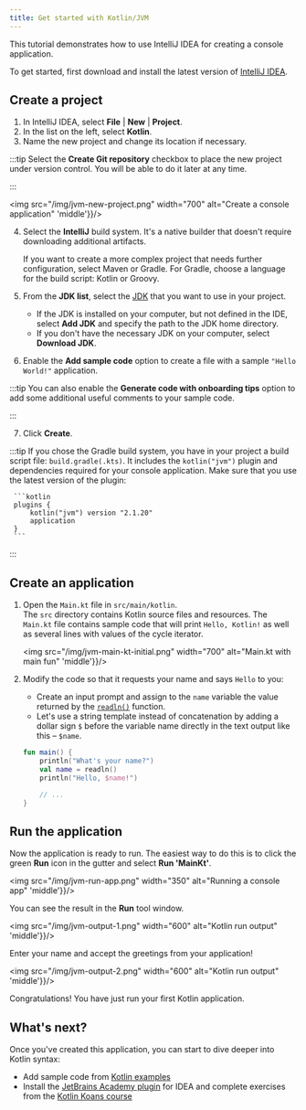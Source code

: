 ```yaml
---
title: Get started with Kotlin/JVM
---
```



This tutorial demonstrates how to use IntelliJ IDEA for creating a console application.

To get started, first download and install the latest version of [IntelliJ IDEA](https://www.jetbrains.com/idea/download/index.html).

## Create a project

1. In IntelliJ IDEA, select **File** | **New** | **Project**.
2. In the list on the left, select **Kotlin**.
3. Name the new project and change its location if necessary.

:::tip
    Select the **Create Git repository** checkbox to place the new project under version control. You will be able to do
    it later at any time.

:::
   
   
   <img src="/img/jvm-new-project.png" width="700" alt="Create a console application"  'middle'}}/>

4. Select the **IntelliJ** build system. It's a native builder that doesn't require downloading additional artifacts.

   If you want to create a more complex project that needs further configuration, select Maven or Gradle. For Gradle,
   choose a language for the build script: Kotlin or Groovy.
5. From the **JDK list**, select the [JDK](https://www.oracle.com/java/technologies/downloads/) that you want to use in
   your project.
   * If the JDK is installed on your computer, but not defined in the IDE, select **Add JDK** and specify the path to the
   JDK home directory. 
   * If you don't have the necessary JDK on your computer, select **Download JDK**.

6. Enable the **Add sample code** option to create a file with a sample `"Hello World!"` application.

:::tip
     You can also enable the **Generate code with onboarding tips** option to add some additional useful comments to your
     sample code.

:::
    

7. Click **Create**.

:::tip
     If you chose the Gradle build system, you have in your project a build script file: `build.gradle(.kts)`. It includes 
     the `kotlin("jvm")` plugin and dependencies required for your console application. Make sure that you use the latest 
     version of the plugin:

     ```kotlin
     plugins {
         kotlin("jvm") version "2.1.20"
         application
     }
     ```

:::
    

## Create an application

1. Open the `Main.kt` file in `src/main/kotlin`.  
   The `src` directory contains Kotlin source files and resources. The `Main.kt` file contains sample code that will print 
   `Hello, Kotlin!` as well as several lines with values of the cycle iterator.

   <img src="/img/jvm-main-kt-initial.png" width="700" alt="Main.kt with main fun"  'middle'}}/>

2. Modify the code so that it requests your name and says `Hello` to you:

   * Create an input prompt and assign to the `name` variable the value returned by the [`readln()`](https://kotlinlang.org/api/latest/jvm/stdlib/kotlin.io/readln.html) function.
   * Let's use a string template instead of concatenation by adding a dollar sign `$` before the variable name directly in the text output like this – `$name`.
   
   ```kotlin
   fun main() {
       println("What's your name?")
       val name = readln()
       println("Hello, $name!")
   
       // ...
   }
   ```

## Run the application

Now the application is ready to run. The easiest way to do this is to click the green **Run** icon in the gutter and select **Run 'MainKt'**.

<img src="/img/jvm-run-app.png" width="350" alt="Running a console app"  'middle'}}/>

You can see the result in the **Run** tool window.

<img src="/img/jvm-output-1.png" width="600" alt="Kotlin run output"  'middle'}}/>
   
Enter your name and accept the greetings from your application! 

<img src="/img/jvm-output-2.png" width="600" alt="Kotlin run output"  'middle'}}/>

Congratulations! You have just run your first Kotlin application.

## What's next?

Once you've created this application, you can start to dive deeper into Kotlin syntax:

* Add sample code from [Kotlin examples](https://play.kotlinlang.org/byExample/overview) 
* Install the [JetBrains Academy plugin](https://plugins.jetbrains.com/plugin/10081-jetbrains-academy) for IDEA and complete 
  exercises from the [Kotlin Koans course](https://plugins.jetbrains.com/plugin/10081-jetbrains-academy/docs/learner-start-guide.html?section=Kotlin%20Koans)